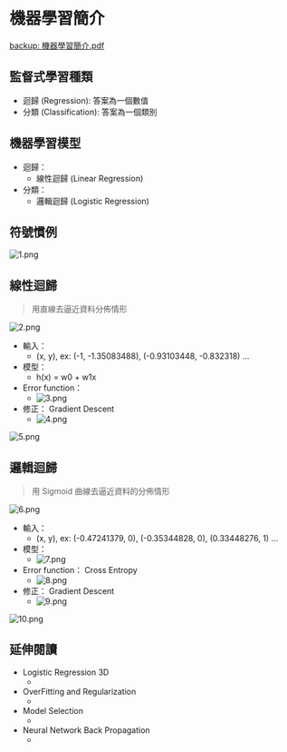 # 機器學習簡介 #

[backup: 機器學習簡介.pdf](機器學習簡介.pdf)

## 監督式學習種類 ##

- 迴歸 (Regression): 答案為一個數值
- 分類 (Classification): 答案為一個類別

## 機器學習模型 ##

- 迴歸：
  - 線性迴歸 (Linear Regression)
- 分類：
  - 邏輯迴歸 (Logistic Regression)

## 符號慣例 ##

![1.png](images/1.png)

## 線性迴歸 ##

> 用直線去逼近資料分佈情形

![2.png](images/2.png)

- 輸入：
  - (x, y), ex: (-1, -1.35083488), (-0.93103448, -0.832318) ...
- 模型：
  - h(x) = w0 + w1x
- Error function：
  - ![3.png](images/3.png)
- 修正： Gradient Descent
  - ![4.png](images/4.png)

![5.png](images/5.png)

## 邏輯迴歸 ##

> 用 Sigmoid 曲線去逼近資料的分佈情形

![6.png](images/6.png)

- 輸入：
  - (x, y), ex: (-0.47241379, 0), (-0.35344828, 0), (0.33448276, 1) ...
- 模型：
  - ![7.png](images/7.png)
- Error function： Cross Entropy
  - ![8.png](images/8.png)
- 修正： Gradient Descent
  - ![9.png](images/9.png)

![10.png](images/10.png)

## 延伸閱讀 ##

- Logistic Regression 3D
  - []()
- OverFitting and Regularization
  - []()
- Model Selection
  - []()
- Neural Network Back Propagation
  - []()
